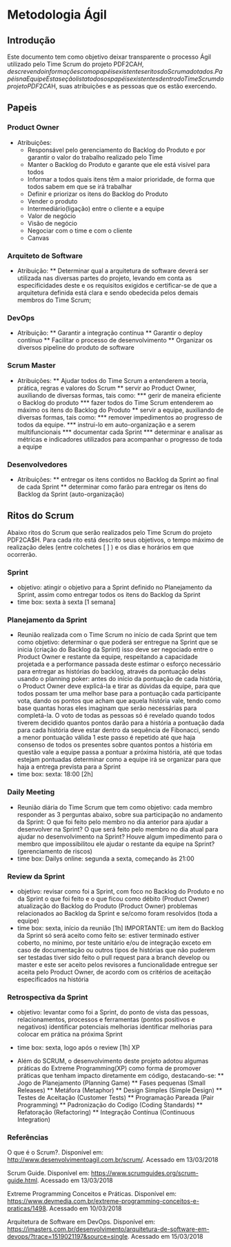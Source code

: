 # Metodologia Ágil

## Introdução
Este documento tem como objetivo deixar transparente o processo Ágil utilizado pelo Time Scrum do projeto PDF2CA$H, descrevendo informações como papéis existentes e ritos do Scrum adotados.
Papéis na Equipe
Esta seção lista todos os papéis existentes dentro do Time Scrum do projeto PDF2CA$H, suas atribuições e as pessoas que os estão exercendo.

## Papeis

### Product Owner
* Atribuições:
  * Responsável pelo gerenciamento do Backlog do Produto e por garantir o valor do trabalho realizado pelo Time
  * Manter o Backlog do Produto e garante que ele está visível para todos
  * Informar a todos quais itens têm a maior prioridade, de forma que todos sabem em que se irá trabalhar
  * Definir e priorizar os itens do Backlog do Produto
  * Vender o produto
  * Intermediário(ligação) entre o cliente e a equipe
  * Valor de negócio
  * Visão de negócio
  * Negociar com o time e com o cliente
  * Canvas

### Arquiteto de Software
* Atribuição:
** Determinar qual a arquitetura de software deverá ser utilizada nas diversas partes do projeto, levando em conta as especificidades deste e os requisitos exigidos e certificar-se de que a arquitetura definida está clara e sendo obedecida pelos demais membros do Time Scrum;

### DevOps
* Atribuição:
** Garantir a integração contínua
** Garantir o deploy contínuo
** Facilitar o processo de desenvolvimento
** Organizar os diversos pipeline do produto de software

### Scrum Master
* Atribuições:
** Ajudar todos do Time Scrum a entenderem a teoria, prática, regras e valores do Scrum
** servir ao Product Owner, auxiliando de diversas formas, tais como:
*** gerir de maneira eficiente o Backlog do produto
*** fazer todos do Time Scrum entenderem ao máximo os itens do Backlog do Produto
** servir a equipe, auxiliando de diversas formas, tais como:
*** remover impedimentos ao progresso de todos da equipe.
*** instrui-lo em auto-organização e a serem multifuncionais
*** documentar cada Sprint
*** determinar e analisar as métricas e indicadores utilizados para acompanhar o progresso de toda a equipe

### Desenvolvedores
* Atribuições:
** entregar os itens contidos no Backlog da Sprint ao final de cada Sprint
** determinar como farão para entregar os itens do Backlog da Sprint (auto-organização)

## Ritos do Scrum
Abaixo ritos do Scrum que serão realizados pelo Time Scrum do projeto PDF2CA$H. Para cada rito está descrito seus objetivos, o tempo máximo de realização deles (entre colchetes [ ] ) e os dias e horários em que ocorrerão.
### Sprint
* objetivo:
atingir o objetivo para a Sprint definido no Planejamento da Sprint, assim como entregar todos os itens do Backlog da Sprint
* time box:
 sexta à sexta [1 semana]
### Planejamento da Sprint
* Reunião realizada com o Time Scrum no início de cada Sprint que tem como objetivo:
determinar o que poderá ser entregue na Sprint que se inicia (criação do Backlog da Sprint)
isso deve ser negociado entre o Product Owner e restante da equipe, respeitando a capacidade projetada e a performance passada deste
estimar o esforço necessário para entregar as histórias do backlog, através da pontuação delas usando o planning poker:
antes do início da pontuação de cada história, o Product Owner deve explicá-la e tirar as dúvidas da equipe, para que todos possam ter uma melhor base para a pontuação
cada participante vota, dando os pontos que acham que aquela história vale, tendo como base quantas horas eles imaginam que serão necessárias para completá-la. O voto de todas as pessoas só é revelado quando todos tiverem decidido quantos pontos darão para a história
a pontuação dada para cada história deve estar dentro da sequência de Fibonacci, sendo a menor pontuação válida 1
este passo é repetido até que haja consenso de todos os presentes sobre quantos pontos a história em questão vale
a equipe passa a pontuar a próxima história, até que todas estejam pontuadas
determinar como a equipe irá se organizar para que haja a entrega prevista para a Sprint
* time box:
sexta: 18:00 [2h]

### Daily Meeting
* Reunião diária do Time Scrum que tem como objetivo:
cada membro responder as 3 perguntas abaixo, sobre sua participação no andamento da Sprint:
O que foi feito pelo membro no dia anterior para ajudar a desenvolver na Sprint?
O que será feito pelo membro no dia atual para ajudar no desenvolvimento na Sprint?
Houve algum impedimento para o membro que impossibilitou ele ajudar o restante da equipe na Sprint? (gerenciamento de riscos)
* time box:
Dailys online:
segunda a sexta, começando às 21:00

### Review da Sprint
* objetivo:
revisar como foi a Sprint, com foco no Backlog do Produto e no da Sprint
o que foi feito e o que ficou como débito (Product Owner)
atualização do Backlog do Produto (Product Owner)
problemas relacionados ao Backlog da Sprint e se/como foram resolvidos (toda a equipe)
* time box:
sexta, início da reunião [1h]
IMPORTANTE: um item do Backlog da Sprint só será aceito como feito se:
estiver terminado
estiver coberto, no mínimo, por teste unitário e/ou de integração
exceto em caso de documentação ou outros tipos de histórias que não puderem ser testadas
tiver sido feito o pull request para a branch develop ou master e este ser aceito pelos revisores
a funcionalidade entregue ser aceita pelo Product Owner, de acordo com os critérios de aceitação especificados na história
### Retrospectiva da Sprint
* objetivo:
levantar como foi a Sprint, do ponto de vista das pessoas, relacionamentos, processos e ferramentas (pontos positivos e negativos)
identificar potenciais melhorias
identificar melhorias para colocar em prática na próxima Sprint
* time box:
sexta, logo após o review [1h]
XP

* Além do SCRUM, o desenvolvimento deste projeto adotou algumas práticas do Extreme Programming(XP) como forma de promover práticas que tenham impacto diretamente em código, destacando-se:
** Jogo de Planejamento (Planning Game)
** Fases pequenas (Small Releases)
** Metáfora (Metaphor)
** Design Simples (Simple Design)
** Testes de Aceitação (Customer Tests)
** Programação Pareada (Pair Programming)
** Padronização do Codigo (Coding Standards)
** Refatoração (Refactoring)
** Integração Contínua (Continuous Integration)

### Referências
O que é o Scrum?. Disponível em: http://www.desenvolvimentoagil.com.br/scrum/. Acessado em 13/03/2018

Scrum Guide. Disponível em: https://www.scrumguides.org/scrum-guide.html. Acessado em 13/03/2018

Extreme Programming Conceitos e Práticas. Disponível em: https://www.devmedia.com.br/extreme-programming-conceitos-e-praticas/1498. Acessado em 10/03/2018

Arquitetura de Software em DevOps. Disponível em: https://imasters.com.br/desenvolvimento/arquitetura-de-software-em-devops/?trace=1519021197&source=single. Acessado em 15/03/2018
